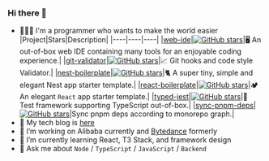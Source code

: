 ### Hi there 👋

- 👨🏻‍💻 I'm a programmer who wants to make the world easier
  |Project|Stars|Description|
  |----|----|----|
  |[web-ide](https://github.com/zanminkian/web-ide)|[![GitHub stars](https://img.shields.io/github/stars/zanminkian/web-ide.svg)](https://github.com/zanminkian/web-ide)|🖥️ An out-of-box web IDE containing many tools for an enjoyable coding experience.|
  |[git-validator](https://github.com/zanminkian/git-validator)|[![GitHub stars](https://img.shields.io/github/stars/zanminkian/git-validator.svg)](https://github.com/zanminkian/git-validator)|📈 Git hooks and code style Validator.|
  |[nest-boilerplate](https://github.com/zanminkian/nest-boilerplate)|[![GitHub stars](https://img.shields.io/github/stars/zanminkian/nest-boilerplate.svg)](https://github.com/zanminkian/nest-boilerplate)|🐈 A super tiny, simple and elegant Nest app starter template.|
  |[react-boilerplate](https://github.com/zanminkian/react-boilerplate)|[![GitHub stars](https://img.shields.io/github/stars/zanminkian/react-boilerplate.svg)](https://github.com/zanminkian/react-boilerplate)|🏕 An elegant `React` app starter template.|
  |[typed-jest](https://github.com/zanminkian/typed-jest)|[![GitHub stars](https://img.shields.io/github/stars/zanminkian/typed-jest.svg)](https://github.com/zanminkian/typed-jest)|🧪 Test framework supporting TypeScript out-of-box.|
  |[sync-pnpm-deps](https://github.com/zanminkian/sync-pnpm-deps)|[![GitHub stars](https://img.shields.io/github/stars/zanminkian/sync-pnpm-deps.svg)](https://github.com/zanminkian/sync-pnpm-deps)|Sync pnpm deps according to monorepo graph.|
- 📖 My tech blog is [here](https://zanminkian.github.io)
- 🔭 I’m working on Alibaba currently and [Bytedance](https://github.com/bytedance) formerly
- 🌱 I’m currently learning React, T3 Stack, and framework design
- 💬 Ask me about `Node` / `TypeScript` / `JavaScript` / `Backend` 
